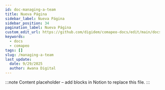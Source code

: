 ```yaml
---
id: doc-managing-a-team
title: Nueva Página
sidebar_label: Nueva Página
sidebar_position: 34
pagination_label: Nueva Página
custom_edit_url: https://github.com/digidem/comapeo-docs/edit/main/docs/managing-projects/managing-a-team.md
keywords:
  - docs
  - comapeo
tags: []
slug: /managing-a-team
last_update:
  date: 9/29/2025
  author: Awana Digital
---
```


<!-- Placeholder content generated automatically because the Notion page is missing a Website Block. -->

:::note
Content placeholder – add blocks in Notion to replace this file.
:::
